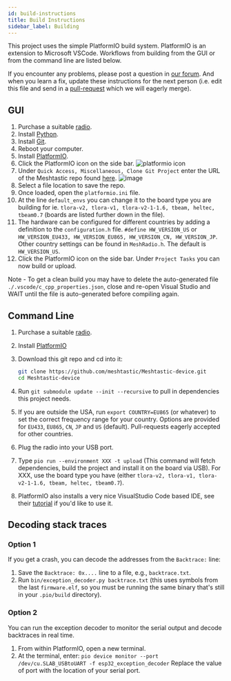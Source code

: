 ```yaml
---
id: build-instructions
title: Build Instructions
sidebar_label: Building
---
```


This project uses the simple PlatformIO build system. PlatformIO is an extension to Microsoft VSCode. Workflows from building from the GUI or from the command line are listed below.

If you encounter any problems, please post a question in [our forum](https://meshtastic.discourse.group). And when you learn a fix, update these instructions for the next person (i.e. edit this file and send in a [pull-request](https://opensource.com/article/19/7/create-pull-request-github) which we will eagerly merge).

## GUI

1. Purchase a suitable [radio](/docs/hardware).
2. Install [Python](https://www.python.org/downloads/).
3. Install [Git](https://git-scm.com/downloads).
4. Reboot your computer.
5. Install [PlatformIO](https://platformio.org/platformio-ide).
6. Click the PlatformIO icon on the side bar. ![platformio icon](https://user-images.githubusercontent.com/47490997/89482668-77c7ea00-d7ee-11ea-8785-5faf8ff99800.png)
7. Under `Quick Access, Miscellaneous, Clone Git Project` enter the URL of the Meshtastic repo found [here](https://github.com/meshtastic/Meshtastic-device). ![image](https://user-images.githubusercontent.com/47490997/89483047-4c91ca80-d7ef-11ea-91f4-1d53d4e8acd9.png)
8. Select a file location to save the repo.
9. Once loaded, open the `platformio.ini` file.
10. At the line `default_envs` you can change it to the board type you are building for ie. `tlora-v2, tlora-v1, tlora-v2-1-1.6, tbeam, heltec, tbeam0.7` (boards are listed further down in the file).
11. The hardware can be configured for different countries by adding a definition to the `configuration.h` file. `#define HW_VERSION_US` or `HW_VERSION_EU433, HW_VERSION_EU865, HW_VERSION_CN, HW_VERSION_JP`. Other country settings can be found in `MeshRadio.h`. The default is `HW_VERSION_US`.
12. Click the PlatformIO icon on the side bar. Under `Project Tasks` you can now build or upload.

Note - To get a clean build you may have to delete the auto-generated file `./.vscode/c_cpp_properties.json`, close and re-open Visual Studio and WAIT until the file is auto-generated before compiling again.

## Command Line

1. Purchase a suitable [radio](/docs/hardware).
2. Install [PlatformIO](https://platformio.org/platformio-ide)
3. Download this git repo and cd into it:

   ```bash
   git clone https://github.com/meshtastic/Meshtastic-device.git
   cd Meshtastic-device
   ```

4. Run `git submodule update --init --recursive` to pull in dependencies this project needs.
5. If you are outside the USA, run `export COUNTRY=EU865` (or whatever) to set the correct frequency range for your country. Options are provided for `EU433`, `EU865`, `CN`, `JP` and `US` (default). Pull-requests eagerly accepted for other countries.
6. Plug the radio into your USB port.
7. Type `pio run --environment XXX -t upload` (This command will fetch dependencies, build the project and install it on the board via USB). For XXX, use the board type you have (either `tlora-v2, tlora-v1, tlora-v2-1-1.6, tbeam, heltec, tbeam0.7`).
8. PlatformIO also installs a very nice VisualStudio Code based IDE, see their [tutorial](https://docs.platformio.org/en/latest/tutorials/espressif32/arduino_debugging_unit_testing.html) if you'd like to use it.

## Decoding stack traces

### Option 1

If you get a crash, you can decode the addresses from the `Backtrace:` line:

1. Save the `Backtrace: 0x....` line to a file, e.g., `backtrace.txt`.
2. Run `bin/exception_decoder.py backtrace.txt` (this uses symbols from the
   last `firmware.elf`, so you must be running the same binary that's still in
   your `.pio/build` directory).

### Option 2

You can run the exception decoder to monitor the serial output and decode backtraces in real time.

1. From within PlatformIO, open a new terminal.
2. At the terminal, enter:
   `pio device monitor --port /dev/cu.SLAB_USBtoUART -f esp32_exception_decoder`
   Replace the value of port with the location of your serial port.
